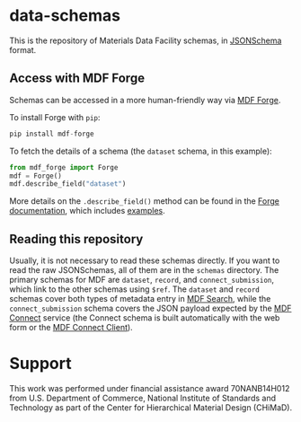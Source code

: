 # data-schemas
This is the repository of Materials Data Facility schemas, in [JSONSchema](https://json-schema.org/) format.

## Access with MDF Forge
Schemas can be accessed in a more human-friendly way via [MDF Forge](https://github.com/materials-data-facility/forge).

To install Forge with `pip`:
```python
pip install mdf-forge
```
To fetch the details of a schema (the `dataset` schema, in this example):
```python
from mdf_forge import Forge
mdf = Forge()
mdf.describe_field("dataset")
```
More details on the `.describe_field()` method can be found in the [Forge documentation](https://mdf-forge.readthedocs.io/en/master/mdf_forge.html#mdf_forge.Forge.describe_field), which includes [examples](https://mdf-forge.readthedocs.io/en/master/tutorials/4-General_Helper_Functions.html#describe_field).

## Reading this repository
Usually, it is not necessary to read these schemas directly. If you want to read the raw JSONSchemas, all of them are in the `schemas` directory. The primary schemas for MDF are `dataset`, `record`, and `connect_submission`, which link to the other schemas using `$ref`. The `dataset` and `record` schemas cover both types of metadata entry in [MDF Search](https://petreldata.net/mdf/?q=*&filter-match-any.mdf.resource_type=dataset), while the `connect_submission` schema covers the JSON payload expected by the [MDF Connect](https://connect.materialsdatafacility.org/) service (the Connect schema is built automatically with the web form or the [MDF Connect Client](https://github.com/materials-data-facility/connect_client)).

# Support
This work was performed under financial assistance award 70NANB14H012 from U.S. Department of Commerce, National Institute of Standards and Technology as part of the Center for Hierarchical Material Design (CHiMaD). 
